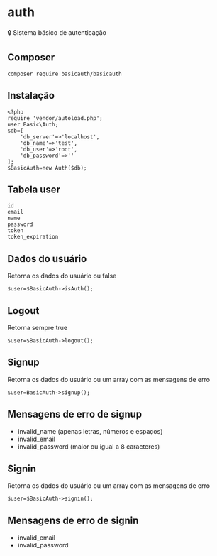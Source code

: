 # auth
:lock: Sistema básico de autenticação

## Composer
	composer require basicauth/basicauth

## Instalação
```
<?php
require 'vendor/autoload.php';
user Basic\Auth;
$db=[
	'db_server'=>'localhost',
	'db_name'=>'test',
	'db_user'=>'root',
	'db_password'=>''
];
$BasicAuth=new Auth($db);
```

## Tabela user
```
id
email
name
password
token
token_expiration
```

## Dados do usuário
Retorna os dados do usuário ou false

	$user=$BasicAuth->isAuth();

## Logout
Retorna sempre true

	$user=$BasicAuth->logout();

## Signup
Retorna os dados do usuário ou um array com as mensagens de erro

	$user=BasicAuth->signup();

## Mensagens de erro de signup
- invalid_name (apenas letras, números e espaços)
- invalid_email
- invalid_password (maior ou igual a 8 caracteres)

## Signin
Retorna os dados do usuário ou um array com as mensagens de erro

	$user=$BasicAuth->signin();

## Mensagens de erro de signin
- invalid_email
- invalid_password
